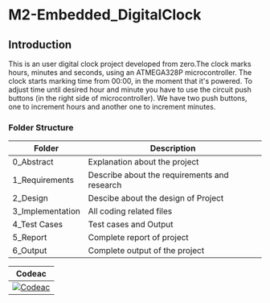 # M2-Embedded_DigitalClock

## Introduction

This is an user digital clock project developed from zero.The clock marks hours, minutes and seconds, using an ATMEGA328P microcontroller.
The clock starts marking time from 00:00, in the moment that it's powered. To adjust time until desired hour and minute you have to use the circuit push buttons (in the right side of microcontroller). We have two push buttons, one to increment hours and another one to increment minutes.

### Folder Structure

| Folder | Description |
|--------| ----------- |
| 0_Abstract | Explanation about the project |
| 1_Requirements | Describe about the requirements and research |
| 2_Design | Descibe about the design of Project |
| 3_Implementation | All coding related files |
| 4_Test Cases | Test cases and Output |
| 5_Report | Complete report of project |
| 6_Output | Complete output of the project |


|Codeac|
---|
|[![Codeac](https://static.codeac.io/badges/2-483756623.svg "Codeac")](https://app.codeac.io/github/LJayanth916/M2_DigitalClock)|

